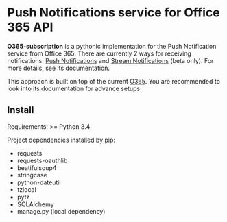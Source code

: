 # Push Notifications service for Office 365 API

__O365-subscription__ is a pythonic implementation for the Push Notification service from Office 365. There are currently 2 ways for receiving notifications: [Push Notifications](https://docs.microsoft.com/en-us/previous-versions/office/office-365-api/api/beta/notify-rest-operations-beta) and [Stream Notifications](https://docs.microsoft.com/en-us/previous-versions/office/office-365-api/api/beta/notify-streaming-rest-operations) (beta only). For more details, see its documentation.

This approach is built on top of the current [O365](https://github.com/O365/python-o365). You are recommended to look into its documentation for advance setups.

## Install

Requirements: >= Python 3.4

Project dependencies installed by pip:

* requests
* requests-oauthlib
* beatifulsoup4
* stringcase
* python-dateutil
* tzlocal
* pytz
* SQLAlchemy
* manage.py (local dependency)
